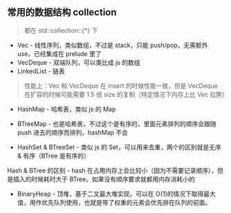 ## 常用的数据结构 collection

> 都在 std::collection::{\*} 下

- Vec - 线性序列，类似数组，不过是 stack，只能 push/pop，无需额外 use，已经集成在 prelude 里了
- VecDeque - 双端队列，可以类比成 js 的数组
- LinkedList - 链表

> 性能上：Vec 和 VecDeque 在 insert 的时候性能一致，但是 VecDeque 在扩容的时候可能需要 1.5 倍 size 的复制（特定情况下内存上比 Vec 拉胯）

- HashMap - 哈希表，类似 js 的 Map
- BTreeMap - 也是哈希表，不过这个是有序的，里面元素排列的顺序会跟随 push 进去的顺序而排列，hashMap 不会

- HashSet & BTreeSet - 类似 js 的 Set，可以用来去重，两个的区别就是无序 & 有序（BTree 是有序的）

Hash & BTree 的区别 - hash 在占用内存上会比较小（因为不需要记录顺序），但是插入的时候耗时大于 BTree。如果没有顺序要求就都用内存消耗小的

- BinaryHeap - 顶堆，基于二叉最大堆实现，可以在 O(1)的情况下取得最大值，用作优先队列使用，也就是带了权重的元素会优先排在队列的前面。
